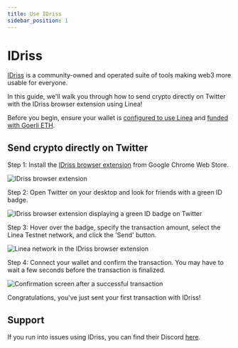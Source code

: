 ```yaml
---
title: Use IDriss
sidebar_position: 1
---
```


# IDriss

[IDriss](https://www.idriss.xyz/) is a community-owned and operated suite of tools making web3 more usable for everyone.

In this guide, we'll walk you through how to send crypto directly on Twitter with the IDriss browser extension using Linea!

Before you begin, ensure your wallet is [configured to use Linea](/use-mainnet/set-up-your-wallet.mdx) and [funded with Goerli ETH](/build-on-linea/use-linea-testnet/fund.md#get-test-eth-on-goerli).

## Send crypto directly on Twitter

Step 1: Install the [IDriss browser extension](https://chrome.google.com/webstore/detail/idriss/fghhpjoffbgecjikiipbkpdakfmkbmig) from Google Chrome Web Store.

![IDriss browser extension](/img/quests/idriss/idriss_browser_extension.png)

Step 2: Open Twitter on your desktop and look for friends with a green ID badge.

![IDriss browser extension displaying a green ID badge on Twitter](/img/quests/idriss/idriss_browser_extension_twitter_badge.png)

Step 3: Hover over the badge, specify the transaction amount, select the Linea Testnet network, and click the 'Send' button.

![Linea network in the IDriss browser extension](/img/quests/idriss/idriss_browser_extension_twitter_linea.png)

Step 4: Connect your wallet and confirm the transaction. You may have to wait a few seconds before the transaction is finalized.

![Confirmation screen after a successful transaction](/img/quests/idriss/idriss_browser_extension_confirming.png)

Congratulations, you've just sent your first transaction with IDriss!

## Support

If you run into issues using IDriss, you can find their Discord [here](https://discord.gg/RJhJKamjw5).
